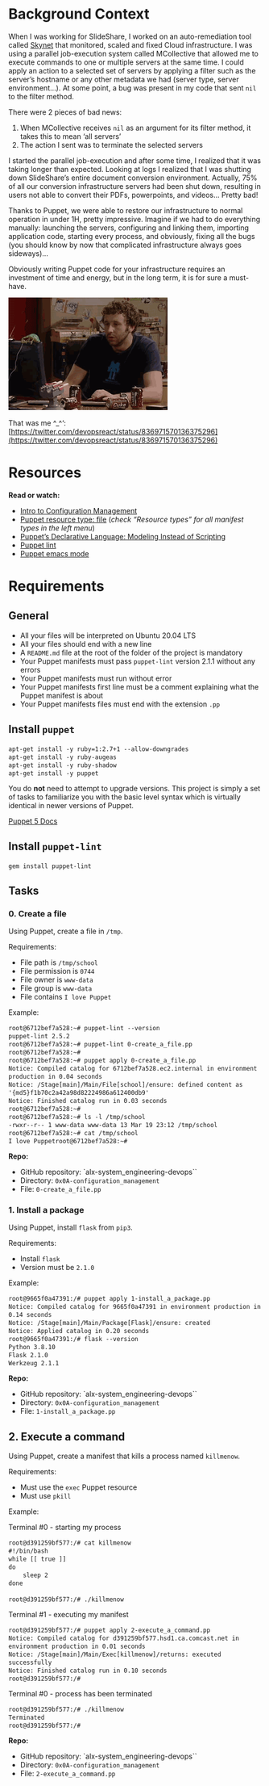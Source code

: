 # Background Context

When I was working for SlideShare, I worked on an auto-remediation tool called [Skynet](https://engineering.linkedin.com/slideshare/skynet-project-_-monitor-scale-and-auto-heal-system-cloud) that monitored, scaled and fixed Cloud infrastructure. I was using a parallel job-execution system called MCollective that allowed me to execute commands to one or multiple servers at the same time. I could apply an action to a selected set of servers by applying a filter such as the server’s hostname or any other metadata we had (server type, server environment…). At some point, a bug was present in my code that sent `nil` to the filter method.

There were 2 pieces of bad news:

1. When MCollective receives `nil` as an argument for its filter method, it takes this to mean ‘all servers’
2. The action I sent was to terminate the selected servers

I started the parallel job-execution and after some time, I realized that it was taking longer than expected. Looking at logs I realized that I was shutting down SlideShare’s entire document conversion environment. Actually, 75% of all our conversion infrastructure servers had been shut down, resulting in users not able to convert their PDFs, powerpoints, and videos… Pretty bad!

Thanks to Puppet, we were able to restore our infrastructure to normal operation in under 1H, pretty impressive. Imagine if we had to do everything manually: launching the servers, configuring and linking them, importing application code, starting every process, and obviously, fixing all the bugs (you should know by now that complicated infrastructure always goes sideways)…

Obviously writing Puppet code for your infrastructure requires an investment of time and energy, but in the long term, it is for sure a must-have.

![Wait wait wait...](images/wait_wait_wait.gif)

That was me ^_^‘: [https://twitter.com/devopsreact/status/836971570136375296](https://twitter.com/devopsreact/status/836971570136375296)

# Resources

**Read or watch:**
- [Intro to Configuration Management](https://www.digitalocean.com/community/tutorials/an-introduction-to-configuration-management)
- [Puppet resource type: file](https://www.puppet.com/docs/puppet/5.5/types/file.html) (*check “Resource types” for all manifest types in the left menu*)
- [Puppet’s Declarative Language: Modeling Instead of Scripting](https://www.puppet.com/blog)
- [Puppet lint](http://puppet-lint.com/)
- [Puppet emacs mode](https://github.com/voxpupuli/puppet-mode)

# Requirements
## General
- All your files will be interpreted on Ubuntu 20.04 LTS
- All your files should end with a new line
- A `README.md` file at the root of the folder of the project is mandatory
- Your Puppet manifests must pass `puppet-lint` version 2.1.1 without any errors
- Your Puppet manifests must run without error
- Your Puppet manifests first line must be a comment explaining what the Puppet manifest is about
- Your Puppet manifests files must end with the extension `.pp`

## Install **`puppet`**

```
apt-get install -y ruby=1:2.7+1 --allow-downgrades
apt-get install -y ruby-augeas
apt-get install -y ruby-shadow
apt-get install -y puppet
```

You do **not** need to attempt to upgrade versions. This project is simply a set of tasks to familiarize you with the basic level syntax which is virtually identical in newer versions of Puppet.

[Puppet 5 Docs](https://intranet.alxswe.com/rltoken/fsIr2xFkJHTkaXwqZFFcbA)

## Install **`puppet-lint`**

```
gem install puppet-lint
```

## Tasks

### 0. Create a file

Using Puppet, create a file in `/tmp`.

Requirements:
- File path is `/tmp/school`
- File permission is `0744`
- File owner is `www-data`
- File group is `www-data`
- File contains `I love Puppet`

Example:

```
root@6712bef7a528:~# puppet-lint --version
puppet-lint 2.5.2
root@6712bef7a528:~# puppet-lint 0-create_a_file.pp
root@6712bef7a528:~#
root@6712bef7a528:~# puppet apply 0-create_a_file.pp
Notice: Compiled catalog for 6712bef7a528.ec2.internal in environment production in 0.04 seconds
Notice: /Stage[main]/Main/File[school]/ensure: defined content as '{md5}f1b70c2a42a98d82224986a612400db9'
Notice: Finished catalog run in 0.03 seconds
root@6712bef7a528:~#
root@6712bef7a528:~# ls -l /tmp/school
-rwxr--r-- 1 www-data www-data 13 Mar 19 23:12 /tmp/school
root@6712bef7a528:~# cat /tmp/school
I love Puppetroot@6712bef7a528:~#
```

**Repo:**
- GitHub repository: `alx-system_engineering-devops``
- Directory: `0x0A-configuration_management`
- File: `0-create_a_file.pp`

### 1. Install a package

Using Puppet, install `flask` from `pip3`.

Requirements:
- Install `flask`
- Version must be `2.1.0`

Example:

```
root@9665f0a47391:/# puppet apply 1-install_a_package.pp
Notice: Compiled catalog for 9665f0a47391 in environment production in 0.14 seconds
Notice: /Stage[main]/Main/Package[Flask]/ensure: created
Notice: Applied catalog in 0.20 seconds
root@9665f0a47391:/# flask --version
Python 3.8.10
Flask 2.1.0
Werkzeug 2.1.1
```

**Repo:**
- GitHub repository: `alx-system_engineering-devops``
- Directory: `0x0A-configuration_management`
- File: `1-install_a_package.pp`

## 2. Execute a command

Using Puppet, create a manifest that kills a process named `killmenow`.

Requirements:
- Must use the `exec` Puppet resource
- Must use `pkill`

Example:

Terminal #0 - starting my process

```
root@d391259bf577:/# cat killmenow
#!/bin/bash
while [[ true ]]
do
    sleep 2
done

root@d391259bf577:/# ./killmenow
```

Terminal #1 - executing my manifest

```
root@d391259bf577:/# puppet apply 2-execute_a_command.pp
Notice: Compiled catalog for d391259bf577.hsd1.ca.comcast.net in environment production in 0.01 seconds
Notice: /Stage[main]/Main/Exec[killmenow]/returns: executed successfully
Notice: Finished catalog run in 0.10 seconds
root@d391259bf577:/#
```

Terminal #0 - process has been terminated

```
root@d391259bf577:/# ./killmenow
Terminated
root@d391259bf577:/#
```

**Repo:**
- GitHub repository: `alx-system_engineering-devops``
- Directory: `0x0A-configuration_management`
- File: `2-execute_a_command.pp`
